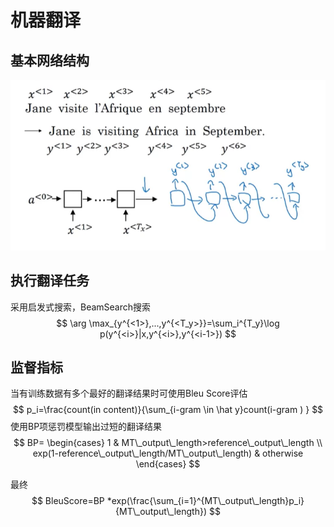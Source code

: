 # 机器翻译

## 基本网络结构

![image-20230511151501851](./%E6%9C%BA%E5%99%A8%E7%BF%BB%E8%AF%91.assets/image-20230511151501851.png)

## 执行翻译任务

采用启发式搜索，BeamSearch搜索
$$
\arg \max_{y^{<1>},...,y^{<T_y>}}=\sum_i^{T_y}\log p(y^{<i>}|x,y^{<i>},y^{<i-1>})
$$

## 监督指标

当有训练数据有多个最好的翻译结果时可使用Bleu Score评估
$$
p_i=\frac{count(in content)}{\sum_{i-gram \in \hat y}count(i-gram ) }
$$
使用BP项惩罚模型输出过短的翻译结果
$$
BP=
\begin{cases}
1 & MT\_output\_length>reference\_output\_length \\
exp(1-reference\_output\_length/MT\_output\_length) & otherwise
\end{cases}
$$


最终
$$
BleuScore=BP *exp(\frac{\sum_{i=1}^{MT\_output\_length}p_i}{MT\_output\_length})
$$
